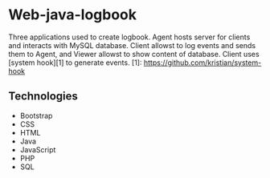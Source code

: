 # Web-java-logbook
Three applications used to create logbook. Agent hosts server for clients and interacts with
MySQL database. Client allowst to log events and sends them to Agent, and Viewer allowst to 
show content of database.
Client uses [system hook][1] to generate events.
[1]: https://github.com/kristian/system-hook

Technologies
--------------
- Bootstrap
- CSS
- HTML
- Java
- JavaScript
- PHP
- SQL
